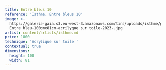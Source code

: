 ```yaml
---
title: Entre bleus 10
reference: 'Isthme, Entre bleus 10'
image: >-
  https://galerie-gaia.s3.eu-west-3.amazonaws.com/tina/uploads/isthme/galerie-gaia-isthme-10
  Entre bleu-100cmx81cm-acrilyque sur toile-2023-.jpg
artist: content/artists/isthme.md
price: 1800
technique: 'Acrylique sur toile '
contextual: true
dimensions:
  height: 100
  width: 81
---
```


